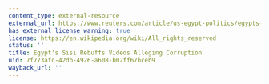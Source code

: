 ```yaml
---
content_type: external-resource
external_url: https://www.reuters.com/article/us-egypt-politics/egypts-sisi-rebuffs-videos-alleging-corruption-idUSKBN1VZ0KO
has_external_license_warning: true
license: https://en.wikipedia.org/wiki/All_rights_reserved
status: ''
title: Egypt's Sisi Rebuffs Videos Alleging Corruption
uid: 7f773afc-42db-4926-a608-b02ff67bceb9
wayback_url: ''
---
```

